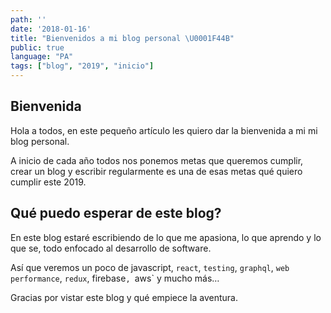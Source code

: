 ```yaml
---
path: ''
date: '2018-01-16'
title: "Bienvenidos a mi blog personal \U0001F44B"
public: true
language: "PA"
tags: ["blog", "2019", "inicio"]
---
```

## Bienvenida

Hola a todos, en este pequeño artículo les quiero dar la bienvenida a mi mi blog personal.

A inicio de cada año todos nos ponemos metas que queremos cumplir, crear un blog y escribir regularmente es una de esas metas qué quiero cumplir este 2019.

## Qué puedo esperar de este blog?

En este blog estaré escribiendo de lo que me apasiona, lo que aprendo y lo que se, todo enfocado al desarrollo de software.

Así que veremos un poco de javascript, `react`, `testing`, `graphql`, `web performance`, `redux`, firebase`, `aws` y mucho más…

Gracias por vistar este blog y qué empiece la aventura.

